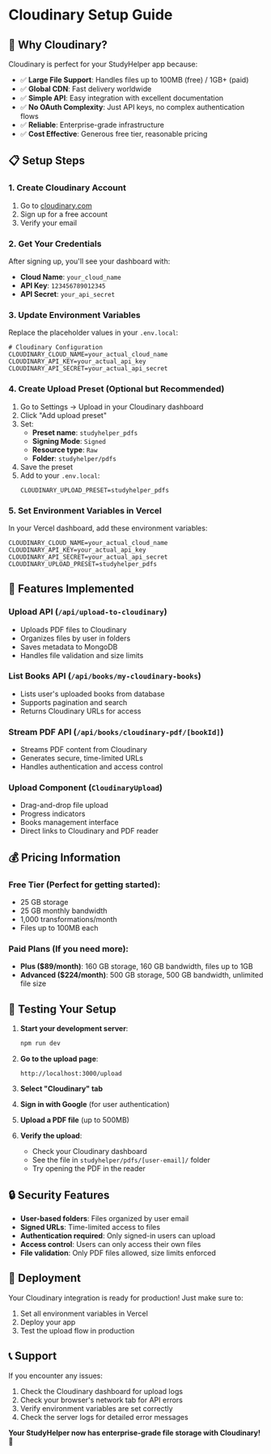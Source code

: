# Cloudinary Setup Guide

## 🚀 **Why Cloudinary?**

Cloudinary is perfect for your StudyHelper app because:
- ✅ **Large File Support**: Handles files up to 100MB (free) / 1GB+ (paid)
- ✅ **Global CDN**: Fast delivery worldwide
- ✅ **Simple API**: Easy integration with excellent documentation
- ✅ **No OAuth Complexity**: Just API keys, no complex authentication flows
- ✅ **Reliable**: Enterprise-grade infrastructure
- ✅ **Cost Effective**: Generous free tier, reasonable pricing

## 📋 **Setup Steps**

### 1. **Create Cloudinary Account**
1. Go to [cloudinary.com](https://cloudinary.com)
2. Sign up for a free account
3. Verify your email

### 2. **Get Your Credentials**
After signing up, you'll see your dashboard with:
- **Cloud Name**: `your_cloud_name`
- **API Key**: `123456789012345`
- **API Secret**: `your_api_secret`

### 3. **Update Environment Variables**

Replace the placeholder values in your `.env.local`:

```env
# Cloudinary Configuration
CLOUDINARY_CLOUD_NAME=your_actual_cloud_name
CLOUDINARY_API_KEY=your_actual_api_key
CLOUDINARY_API_SECRET=your_actual_api_secret
```

### 4. **Create Upload Preset (Optional but Recommended)**
1. Go to Settings → Upload in your Cloudinary dashboard
2. Click "Add upload preset"
3. Set:
   - **Preset name**: `studyhelper_pdfs`
   - **Signing Mode**: `Signed`
   - **Resource type**: `Raw`
   - **Folder**: `studyhelper/pdfs`
4. Save the preset
5. Add to your `.env.local`:
   ```env
   CLOUDINARY_UPLOAD_PRESET=studyhelper_pdfs
   ```

### 5. **Set Environment Variables in Vercel**
In your Vercel dashboard, add these environment variables:
```
CLOUDINARY_CLOUD_NAME=your_actual_cloud_name
CLOUDINARY_API_KEY=your_actual_api_key
CLOUDINARY_API_SECRET=your_actual_api_secret
CLOUDINARY_UPLOAD_PRESET=studyhelper_pdfs
```

## 🔧 **Features Implemented**

### **Upload API** (`/api/upload-to-cloudinary`)
- Uploads PDF files to Cloudinary
- Organizes files by user in folders
- Saves metadata to MongoDB
- Handles file validation and size limits

### **List Books API** (`/api/books/my-cloudinary-books`)
- Lists user's uploaded books from database
- Supports pagination and search
- Returns Cloudinary URLs for access

### **Stream PDF API** (`/api/books/cloudinary-pdf/[bookId]`)
- Streams PDF content from Cloudinary
- Generates secure, time-limited URLs
- Handles authentication and access control

### **Upload Component** (`CloudinaryUpload`)
- Drag-and-drop file upload
- Progress indicators
- Books management interface
- Direct links to Cloudinary and PDF reader

## 💰 **Pricing Information**

### **Free Tier** (Perfect for getting started):
- 25 GB storage
- 25 GB monthly bandwidth
- 1,000 transformations/month
- Files up to 100MB each

### **Paid Plans** (If you need more):
- **Plus ($89/month)**: 160 GB storage, 160 GB bandwidth, files up to 1GB
- **Advanced ($224/month)**: 500 GB storage, 500 GB bandwidth, unlimited file size

## 🧪 **Testing Your Setup**

1. **Start your development server**:
   ```bash
   npm run dev
   ```

2. **Go to the upload page**:
   ```
   http://localhost:3000/upload
   ```

3. **Select "Cloudinary" tab**

4. **Sign in with Google** (for user authentication)

5. **Upload a PDF file** (up to 500MB)

6. **Verify the upload**:
   - Check your Cloudinary dashboard
   - See the file in `studyhelper/pdfs/[user-email]/` folder
   - Try opening the PDF in the reader

## 🔒 **Security Features**

- **User-based folders**: Files organized by user email
- **Signed URLs**: Time-limited access to files
- **Authentication required**: Only signed-in users can upload
- **Access control**: Users can only access their own files
- **File validation**: Only PDF files allowed, size limits enforced

## 🚀 **Deployment**

Your Cloudinary integration is ready for production! Just make sure to:
1. Set all environment variables in Vercel
2. Deploy your app
3. Test the upload flow in production

## 📞 **Support**

If you encounter any issues:
1. Check the Cloudinary dashboard for upload logs
2. Check your browser's network tab for API errors
3. Verify environment variables are set correctly
4. Check the server logs for detailed error messages

**Your StudyHelper now has enterprise-grade file storage with Cloudinary! 🎉**
